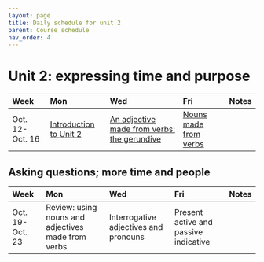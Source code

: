```yaml
---
layout: page
title: Daily schedule for unit 2
parent: Course schedule
nav_order: 4
---
```



# Unit 2: expressing time and purpose

| Week | Mon     |  Wed     |  Fri     | Notes |
| :------------- | :------------- |:------------- | :-------------| :-------------|
|Oct. 12-Oct. 16 | [Introduction to Unit 2](../../../assignments/unit2/) | [An adjective made from verbs: the gerundive](../../../assignments/gerundive/)| [Nouns made from verbs](../../../assignments/gerund/) |      |


## Asking questions; more time and people

| Week | Mon     |  Wed     |  Fri     | Notes |
| :------------- | :------------- |:------------- | :-------------| :-------------|
|Oct. 19-Oct. 23 | Review: using nouns and adjectives made from verbs | Interrogative adjectives and pronouns| Present active and passive indicative |      |

